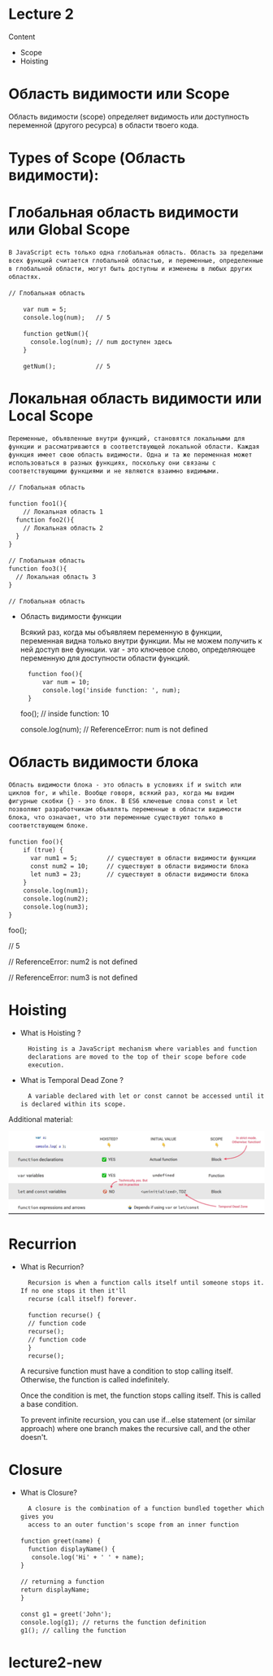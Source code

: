 # Lecture 2

Content

- Scope
- Hoisting

# Область видимости или Scope

Область видимости (scope) определяет видимость или доступность переменной (другого ресурса) в области твоего кода.

# Types of Scope (Область видимости):

# Глобальная область видимости или Global Scope

    В JavaScript есть только одна глобальная область. Область за пределами всех функций считается глобальной областью, и переменные, определенные в глобальной области, могут быть доступны и изменены в любых других областях.

    // Глобальная область

        var num = 5;
        console.log(num);   // 5

        function getNum(){
          console.log(num); // num доступен здесь
        }

        getNum();           // 5

# Локальная область видимости или Local Scope

    Переменные, объявленные внутри функций, становятся локальными для функции и рассматриваются в соответствующей локальной области. Каждая функция имеет свою область видимости. Одна и та же переменная может использоваться в разных функциях, поскольку они связаны с соответствующими функциями и не являются взаимно видимыми.

    // Глобальная область

    function foo1(){
        // Локальная область 1
      function foo2(){
        // Локальная область 2
      }
    }

    // Глобальная область
    function foo3(){
      // Локальная область 3
    }

    // Глобальная область

- Область видимости функции

  Всякий раз, когда мы объявляем переменную в функции, переменная видна только внутри функции. Мы не можем получить к ней доступ вне функции. var - это ключевое слово, определяющее переменную для доступности области функций.

        function foo(){
            var num = 10;
            console.log('inside function: ', num);
        }

  foo(); // inside function: 10

  console.log(num); // ReferenceError: num is not defined

# Область видимости блока

    Область видимости блока - это область в условиях if и switch или циклов for, и while. Вообще говоря, всякий раз, когда мы видим фигурные скобки {} - это блок. В ES6 ключевые слова const и let позволяют разработчикам объявлять переменные в области видимости блока, что означает, что эти переменные существуют только в соответствующем блоке.

    function foo(){
        if (true) {
          var num1 = 5;        // существуют в области видимости функции
          const num2 = 10;     // существуют в области видимости блока
          let num3 = 23;       // существуют в области видимости блока
        }
        console.log(num1);
        console.log(num2);
        console.log(num3);
    }

foo();

// 5

// ReferenceError: num2 is not defined

// ReferenceError: num3 is not defined

# Hoisting

- What is Hoisting ?

        Hoisting is a JavaScript mechanism where variables and function
        declarations are moved to the top of their scope before code
        execution.

- What is Temporal Dead Zone ?

        A variable declared with let or const cannot be accessed until it is declared within its scope.

Additional material:

![Alt text](image.png)

# Recurrion

- What is Recurrion?

        Recursion is when a function calls itself until someone stops it. If no one stops it then it'll
        recurse (call itself) forever.

        function recurse() {
        // function code
        recurse();
        // function code
        }
        recurse();

  A recursive function must have a condition to stop calling itself. Otherwise, the function is called indefinitely.

  Once the condition is met, the function stops calling itself. This is called a base condition.

  To prevent infinite recursion, you can use if...else statement (or similar approach) where one branch makes the recursive call, and the other doesn't.

# Closure

- What is Closure?

        A closure is the combination of a function bundled together which gives you
        access to an outer function's scope from an inner function

      function greet(name) {
        function displayName() {
         console.log('Hi' + ' ' + name);
      }

      // returning a function
      return displayName;
      }

      const g1 = greet('John');
      console.log(g1); // returns the function definition
      g1(); // calling the function

# lecture2-new

